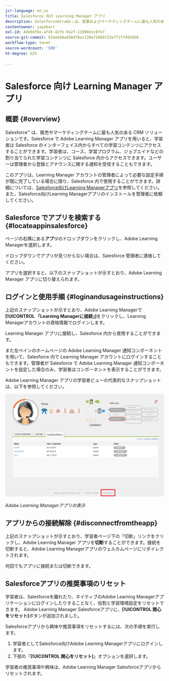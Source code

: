 ```yaml
---
jcr-language: en_us
title: Salesforce 向け Learning Manager アプリ
description: Salesforce&trade；は、営業およびマーケティングチームに最も人気のあるCRMソリューションです。 Salesforce で Adobe Learning Manager アプリを用いると、学習者は Salesforce のインターフェイス内からすべての学習コンテンツにアクセスすることができます。学習者は、コース、学習プログラム、ジョブエイドなどの割り当てられた学習コンテンツに Salesforce 内からアクセスできます。ユーザーは管理者から登録とアナウンスに関する通知を受信することもできます。
contentowner: jayakarr
exl-id: 4de04fbe-af45-427e-9a2f-11990e1c6fe7
source-git-commit: 92ddeb8ad58d78ac139e7106bf22e7f1ff45b5b0
workflow-type: tm+mt
source-wordcount: '500'
ht-degree: 62%

---
```


# Salesforce 向け Learning Manager アプリ

## 概要 {#overview}

Salesforce™ は、販売やマーケティングチームに最も人気のある CRM ソリューションです。Salesforce で Adobe Learning Manager アプリを用いると、学習者は Salesforce のインターフェイス内からすべての学習コンテンツにアクセスすることができます。学習者は、コース、学習プログラム、ジョブエイドなどの割り当てられた学習コンテンツに Salesforce 内からアクセスできます。ユーザーは管理者から登録とアナウンスに関する通知を受信することもできます。

このアプリは、Learning Manager アカウントの管理者によって必要な設定手順が既に完了している場合に限り、Salesforce 内で使用することができます。詳細については、[Salesforce向けLearning Managerアプリ](../../integration-admin/feature-summary/sfdc-app.md)を参照してください。また、Salesforce向けLearning Managerアプリのインストールを管理者に依頼してください。

## Salesforce でアプリを検索する {#locateappinsalesforce}

ページの右隅にある&#x200B;**アプリ**&#x200B;のドロップダウンをクリックし、Adobe Learning Managerを選択します。

ドロップダウンでアプリが見つからない場合は、Salesforce 管理者に連絡してください。

アプリを選択すると、以下のスナップショットが示すとおり、Adobe Learning Manager アプリに切り替えられます。

<!--![](assets/connect-to-prime.png)-->

## ログインと使用手順 {#loginandusageinstructions}

上記のスナップショットが示すとおり、Adobe Learning Managerで&#x200B;**[!UICONTROL 「Learning Managerに接続」]**&#x200B;をクリックし、Learning Managerアカウントの資格情報でログインします。

Learning Manager アプリに接続し、Salesforce 内から使用することができます。

また左ペインのホームページの Adobe Learning Manager 通知コンポーネントを用いて、Salesforce 内で Learning Manager アカウントにログインすることもできます。管理者が Salesforce で Adobe Learning Manager 通知コンポーネントを設定した場合のみ、学習者はコンポーネントを表示することができます。

Adobe Learning Manager アプリの学習者ビューの代表的なスナップショットは、以下を参照してください。

![](assets/learners-view.png)

*Adobe Learning Managerアプリの表示*

## アプリからの接続解除 {#disconnectfromtheapp}

上記のスナップショットが示すとおり、学習者ページ下の「切断」リンクをクリックし、Adobe Learning Manager アプリを&#x200B;**切断**&#x200B;することができます。接続を切断すると、Adobe Learning Managerアプリのウェルカムページにリダイレクトされます。

何回でもアプリに接続または切断できます。

## Salesforceアプリの推奨事項のリセット

学習者は、Salesforceを離れたり、ネイティブのAdobe Learning Managerアプリケーションにログインしたりすることなく、役割と学習環境設定をリセットできます。 Adobe Learning Manager Salesforceアプリに、**[!UICONTROL 関心をリセット]**&#x200B;ボタンが追加されました。

Salesforceアプリから興味や推奨事項をリセットするには、次の手順を実行します。

1. 学習者としてSalesforce向けAdobe Learning Managerアプリにログインします。
2. 下部の「**[!UICONTROL 関心をリセット]**」オプションを選択します。

学習者の推奨事項や興味は、Adobe Learning Manager Salesforceアプリからリセットされます。
